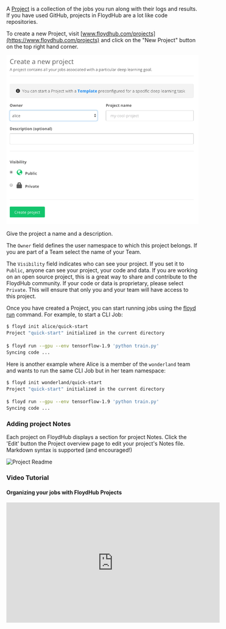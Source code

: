 A [Project]() is a collection of the jobs you run along with their logs and
results. If you have used GitHub, projects in FloydHub are a lot like code
repositories.

To create a new Project, visit [www.floydhub.com/projects](https://www.floydhub.com/projects) and click on the "New Project" button on the top right hand corner.

![Create new project](../../img/create_project/create_project.png)

Give the project a name and a description.

The `Owner` field defines the user namespace to which this project belongs. If you are part of a Team select the name of your Team.

The `Visibility` field indicates who can see your project. If you set it to `Public`, anyone can see your project, your code and data. If you are working on an open source project, this is a great way to share and contribute to the FloydHub community. If your code or data is proprietary, please select `Private`. This will ensure that only you and your team will have access to this project.

Once you have created a Project, you can start running jobs using the [floyd run](../../commands/run) command. For example, to start a CLI Job:

```bash
$ floyd init alice/quick-start
Project "quick-start" initialized in the current directory

$ floyd run --gpu --env tensorflow-1.9 'python train.py'
Syncing code ...
```

Here is another example where Alice is a member of the `wonderland` team and wants to run the same CLI Job but in her team namespace:

```bash
$ floyd init wonderland/quick-start
Project "quick-start" initialized in the current directory

$ floyd run --gpu --env tensorflow-1.9 'python train.py'
Syncing code ...
```

### Adding project Notes

Each project on FloydHub displays a section for project Notes. Click the 'Edit' button the Project overview page to edit your project's Notes file. Markdown syntax is supported (and encouraged!)

![Project Readme](../../img/readmegif.gif)

### Video Tutorial
#### Organizing your jobs with FloydHub Projects

<iframe width="560" height="315" src="https://www.youtube.com/embed/NTGIQ2iU_tc?rel=0" frameborder="0" gesture="media" allow="encrypted-media" allowfullscreen></iframe>
